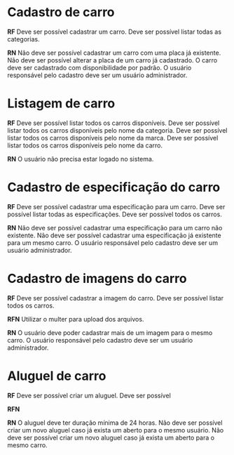 # Cadastro de carro

**RF**
Deve ser possível cadastrar um carro.
Deve ser possível listar todas as categorias.

**RN**
Não deve ser possível cadastrar um carro com uma placa já existente.
Não deve ser possível alterar a placa de um carro já cadastrado.
O carro deve ser cadastrado com disponibilidade por padrão.
O usuário responsável pelo cadastro deve ser um usuário administrador.

# Listagem de carro

**RF**
Deve ser possível listar todos os carros disponíveis.
Deve ser possível listar todos os carros disponíveis pelo nome da categoria.
Deve ser possível listar todos os carros disponíveis pelo nome da marca.
Deve ser possível listar todos os carros disponíveis pelo nome da carro.

**RN**
O usuário não precisa estar logado no sistema.

# Cadastro de especificação do carro

**RF**
Deve ser possível cadastrar uma especificação para um carro.
Deve ser possível listar todas as especificações.
Deve ser possível todos os carros.

**RN**
Não deve ser possível cadastrar uma especificação para um carro não existente.
Não deve ser possível cadastrar uma especificação já existente para um mesmo carro.
O usuário responsável pelo cadastro deve ser um usuário administrador.

# Cadastro de imagens do carro

**RF**
Deve ser possível cadastrar a imagem do carro.
Deve ser possível listar todos os carros.

**RFN**
Utilizar o multer para upload dos arquivos.

**RN**
O usuário deve poder cadastrar mais de um imagem para o mesmo carro.
O usuário responsável pelo cadastro deve ser um usuário administrador.

# Aluguel de carro

**RF**
Deve ser possível criar um aluguel.
Deve ser possível

**RFN**

**RN**
O aluguel deve ter duração mínima de 24 horas.
Não deve ser possível criar um novo aluguel caso já exista um aberto para o mesmo usuário.
Não deve ser possível criar um novo aluguel caso já exista um aberto para o mesmo carro.
